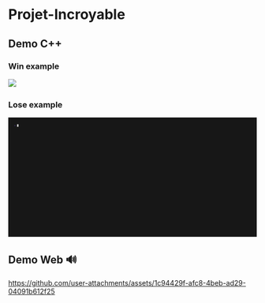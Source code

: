 # Projet-Incroyable

## Demo C++

### Win example

![](./demos/win.gif)

### Lose example

![](./demos/lose.gif)

## Demo Web 🔊

https://github.com/user-attachments/assets/1c94429f-afc8-4beb-ad29-04091b612f25
